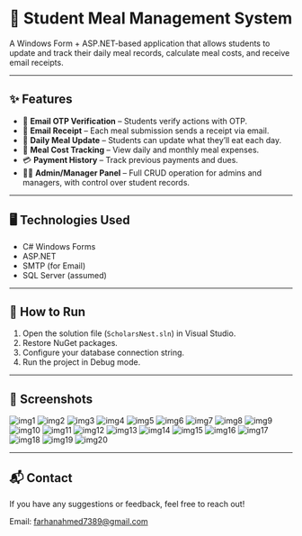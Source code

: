 # 🥘 Student Meal Management System

A Windows Form + ASP.NET-based application that allows students to update and track their daily meal records, calculate meal costs, and receive email receipts.

---

## ✨ Features

- 🔐 **Email OTP Verification** – Students verify actions with OTP.
- 📩 **Email Receipt** – Each meal submission sends a receipt via email.
- 📅 **Daily Meal Update** – Students can update what they’ll eat each day.
- 💸 **Meal Cost Tracking** – View daily and monthly meal expenses.
- 💳 **Payment History** – Track previous payments and dues.
- 🧑‍💼 **Admin/Manager Panel** – Full CRUD operation for admins and managers, with control over student records.

---

## 🖥 Technologies Used

- C# Windows Forms
- ASP.NET
- SMTP (for Email)
- SQL Server (assumed)

---

## 🚀 How to Run

1. Open the solution file (`ScholarsNest.sln`) in Visual Studio.
2. Restore NuGet packages.
3. Configure your database connection string.
4. Run the project in Debug mode.

---

## 📸 Screenshots

![img1](project%20images/img%20(1).png)
![img2](project%20images/img%20(2).png)
![img3](project%20images/img%20(3).png)
![img4](project%20images/img%20(4).png)
![img5](project%20images/img%20(5).png)
![img6](project%20images/img%20(6).png)
![img7](project%20images/img%20(7).png)
![img8](project%20images/img%20(8).png)
![img9](project%20images/img%20(9).png)
![img10](project%20images/img%20(10).png)
![img11](project%20images/img%20(11).png)
![img12](project%20images/img%20(12).png)
![img13](project%20images/img%20(13).png)
![img14](project%20images/img%20(14).png)
![img15](project%20images/img%20(15).png)
![img16](project%20images/img%20(16).png)
![img17](project%20images/img%20(17).png)
![img18](project%20images/img%20(18).png)
![img19](project%20images/img%20(19).png)
![img20](project%20images/img%20(20).png)

---

## 📬 Contact

If you have any suggestions or feedback, feel free to reach out!

Email: farhanahmed7389@gmail.com